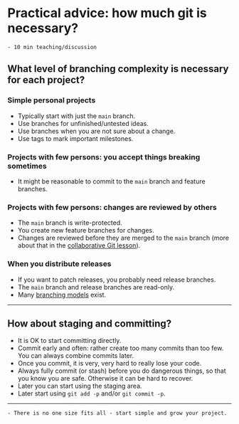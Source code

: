 # Practical advice: how much git is necessary?

```{instructor-note}
- 10 min teaching/discussion
```


## What level of branching complexity is necessary for each project?


### Simple personal projects

- Typically start with just the `main` branch.
- Use branches for unfinished/untested ideas.
- Use branches when you are not sure about a change.
- Use tags to mark important milestones.


### Projects with few persons: you accept things breaking sometimes

- It might be reasonable to commit to the `main` branch and feature branches.


### Projects with few persons: changes are reviewed by others

- The `main` branch is write-protected.
- You create new feature branches for changes.
- Changes are reviewed before they are merged to the `main` branch
  (more about that in the [collaborative Git lesson](https://coderefinery.github.io/git-collaborative/)).


### When you distribute releases

- If you want to patch releases, you probably need release branches.
- The `main` branch and release branches are read-only.
- Many [branching models](https://coderefinery.github.io/git-branch-design/05-branching-models/) exist.

---

## How about staging and committing?

- It is OK to start committing directly.
- Commit early and often: rather create too many commits than too few.
  You can always combine commits later.
- Once you commit, it is very, very hard to really lose your code.
- Always fully commit (or stash) before you do dangerous things, so that you know you are safe.
  Otherwise it can be hard to recover.
- Later you can start using the staging area.
- Later start using `git add -p` and/or `git commit -p`.

---

```{keypoints}
- There is no one size fits all - start simple and grow your project.
```
